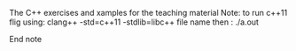 The C++ exercises and xamples for the teaching material
Note: to run c++11 flig 
using: clang++ -std=c++11 -stdlib=libc++ file name
then : ./a.out

End note
